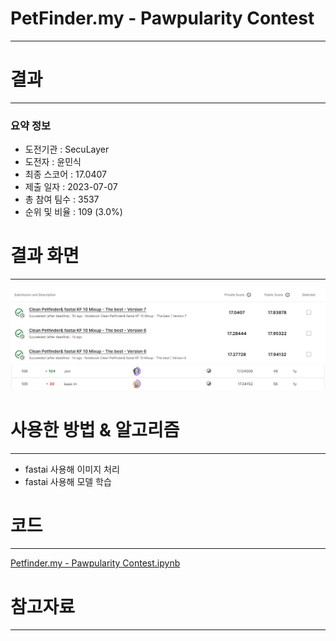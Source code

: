 # PetFinder.my - Pawpularity Contest
-----------------------------------
# 결과
-----------------------------------
### 요약 정보
  * 도전기관 : SecuLayer
  * 도전자 : 윤민식
  * 최종 스코어 : 17.0407
  * 제출 일자 : 2023-07-07
  * 총 참여 팀수 : 3537
  * 순위 및 비율 : 109 (3.0%)
# 결과 화면
-----------------------------------
![score](./img/score.PNG)
![rank](./img/rank.PNG)
# 사용한 방법 & 알고리즘
----------------------------------
  * fastai 사용해 이미지 처리
  * fastai 사용해 모델 학습
# 코드
----------------------------------
[Petfinder.my - Pawpularity Contest.ipynb](https://github.com/yms0606/SecuLayer/blob/main/PetFinder.my%20-%20Pawpularity%20Contest/Petfinder.my%20-%20Pawpularity%20Contest.ipynb)
# 참고자료
----------------------------------
